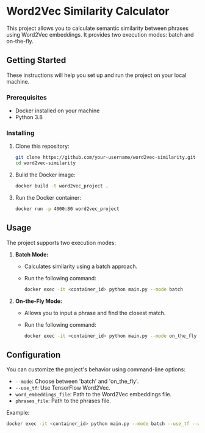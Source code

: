# Word2Vec Similarity Calculator

This project allows you to calculate semantic similarity between phrases using Word2Vec embeddings. It provides two execution modes: batch and on-the-fly.

## Getting Started

These instructions will help you set up and run the project on your local machine.

### Prerequisites

- Docker installed on your machine
- Python 3.8

### Installing

1. Clone this repository:

    ```bash
    git clone https://github.com/your-username/word2vec-similarity.git
    cd word2vec-similarity
    ```

2. Build the Docker image:

    ```bash
    docker build -t word2vec_project .
    ```

3. Run the Docker container:

    ```bash
    docker run -p 4000:80 word2vec_project
    ```

## Usage

The project supports two execution modes:

1. **Batch Mode:**
   - Calculates similarity using a batch approach.
   - Run the following command:

        ```bash
        docker exec -it <container_id> python main.py --mode batch
        ```

2. **On-the-Fly Mode:**
   - Allows you to input a phrase and find the closest match.
   - Run the following command:

        ```bash
        docker exec -it <container_id> python main.py --mode on_the_fly
        ```

## Configuration

You can customize the project's behavior using command-line options:

- `--mode`: Choose between 'batch' and 'on_the_fly'.
- `--use_tf`: Use TensorFlow Word2Vec.
- `word_embeddings_file`: Path to the Word2Vec embeddings file.
- `phrases_file`: Path to the phrases file.

Example:

```bash
docker exec -it <container_id> python main.py --mode batch --use_tf --word_embeddings_file /app/data/word2vec.bin --phrases_file /app/data/phrases.csv
